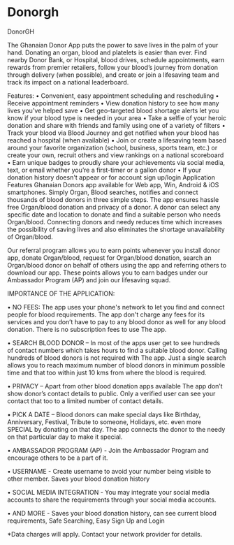 # Donorgh
DonorGH

The Ghanaian Donor App puts the power to save lives in the palm of your hand. Donating an organ, blood and platelets is easier than ever. Find nearby Donor Bank, or Hospital, blood drives, schedule appointments, earn rewards from premier retailers, follow your blood’s journey from donation through delivery (when possible), and create or join a lifesaving team and track its impact on a national leaderboard. 

Features:
• Convenient, easy appointment scheduling and rescheduling
• Receive appointment reminders
• View donation history to see how many lives you’ve helped save
• Get geo-targeted blood shortage alerts let you know if your blood type is needed in your area 
• Take a selfie of your heroic donation and share with friends and family using one of a variety of filters
• Track your blood via Blood Journey and get notified when your blood has reached a hospital (when available)
• Join or create a lifesaving team based around your favorite organization (school, business, sports team, etc.) or create your own, recruit others and view rankings on a national scoreboard
• Earn unique badges to proudly share your achievements via social media, text, or email whether you’re a first-timer or a gallon donor
• If your donation history doesn't appear or for account sign up/login 
Application Features
Ghanaian Donors app available for Web app, Win, Android & iOS smartphones. Simply Organ, Blood searches, notifies and connect thousands of blood donors in three simple steps. The app ensures hassle free Organ/blood donation and privacy of a donor. A donor can select any specific date and location to donate and find a suitable person who needs Organ/blood. Connecting donors and needy reduces time which increases the possibility of saving lives and also eliminates the shortage unavailability of Organ/blood.
 
Our referral program allows you to earn points whenever you install donor app, donate Organ/blood, request for Organ/blood donation, search an Organ/blood donor on behalf of others using the app and referring others to download our app. These points allows you to earn badges under our Ambassador Program (AP) and join our lifesaving squad.

IMPORTANCE OF THE APPLICATION:

• NO FEES: The app uses your phone's network to let you find and connect people for blood requirements. The app don't charge any fees for its services and you don’t have to pay to any blood donor as well for any blood donation. There is no subscription fees to use The app.

• SEARCH BLOOD DONOR – In most of the apps user get to see hundreds of contact numbers which takes hours to find a suitable blood donor. Calling hundreds of blood donors is not required with The app. Just a single search allows you to reach maximum number of blood donors in minimum possible time and that too within just 10 kms from where the blood is required.

• PRIVACY – Apart from other blood donation apps available The app don’t show donor’s contact details to public. Only a verified user can see your contact that too to a limited number of contact details.

• PICK A DATE – Blood donors can make special days like Birthday, Anniversary, Festival, Tribute to someone, Holidays, etc. even more SPECIAL by donating on that day. The app connects the donor to the needy on that particular day to make it special.

• AMBASSADOR PROGRAM (AP) - Join the Ambassador Program and encourage others to be a part of it.

• USERNAME - Create username to avoid your number being visible to other member. Saves your blood donation history

• SOCIAL MEDIA INTEGRATION - You may integrate your social media accounts to share the requirements through your social media accounts.

• AND MORE - Saves your blood donation history, can see current blood requirements, Safe Searching, Easy Sign Up and Login

*Data charges will apply. Contact your network provider for details. 
